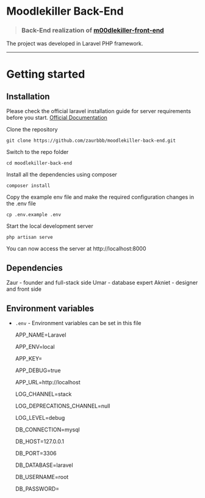 # Moodlekiller Back-End

> ### Back-End realization of [m00dlekiller-front-end](https://github.com/zaurbbb/m00dlekiller-front-end)

The project was developed in Laravel PHP framework.

----------

# Getting started

## Installation

Please check the official laravel installation guide for server requirements before you start. [Official Documentation](https://laravel.com/docs/5.4/installation#installation)


Clone the repository

    git clone https://github.com/zaurbbb/moodlekiller-back-end.git

Switch to the repo folder

    cd moodlekiller-back-end

Install all the dependencies using composer

    composer install

Copy the example env file and make the required configuration changes in the .env file

    cp .env.example .env
    
Start the local development server

    php artisan serve

You can now access the server at http://localhost:8000

## Dependencies
Zaur - founder and full-stack side
Umar - database expert 
Akniet - designer and front side

## Environment variables

- `.env` - Environment variables can be set in this file

    APP_NAME=Laravel
    
    APP_ENV=local
    
    APP_KEY=
    
    APP_DEBUG=true
    
    APP_URL=http://localhost

    LOG_CHANNEL=stack
    
    LOG_DEPRECATIONS_CHANNEL=null
    
    LOG_LEVEL=debug
    

    DB_CONNECTION=mysql
    
    DB_HOST=127.0.0.1
    
    DB_PORT=3306
    
    DB_DATABASE=laravel
    
    DB_USERNAME=root
    
    DB_PASSWORD=
